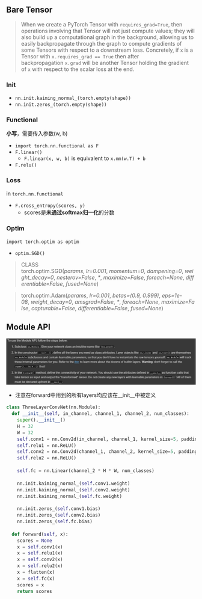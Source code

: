 ## Bare Tensor
>When we create a PyTorch Tensor with `requires_grad=True`, then operations involving that Tensor will not just compute values; they will also build up a computational graph in the background, allowing us to easily backpropagate through the graph to compute gradients of some Tensors with respect to a downstream loss. Concretely, if `x` is a Tensor with `x.requires_grad == True` then after backpropagation `x.grad` will be another Tensor holding the gradient of `x` with respect to the scalar loss at the end.

### Init
- `nn.init.kaiming_normal_(torch.empty(shape))`
- `nn.init.zeros_(torch.empty(shape))`

### Functional
**小写**，需要传入参数(w, b)
- `import torch.nn.functional as F`
- `F.linear()`
	- `F.linear(x, w, b)` is equivalent to `x.mm(w.T) + b`
- `F.relu()`

### Loss
in `torch.nn.functional`
- `F.cross_entropy(scores, y)`
	- scores是**未通过softmax归一化**的分数

### Optim
`import torch.optim as optim`
- `optim.SGD()`
> CLASS torch.optim.SGD(_params_, _lr=0.001_, _momentum=0_, _dampening=0_, _weight_decay=0_, _nesterov=False_, _*_, _maximize=False_, _foreach=None_, _differentiable=False_, _fused=None_)

>torch.optim.Adam(_params_, _lr=0.001_, _betas=(0.9, 0.999)_, _eps=1e-08_, _weight_decay=0_, _amsgrad=False_, _*_, _foreach=None_, _maximize=False_, _capturable=False_, _differentiable=False_, _fused=None_)


## Module API
![](../img/Pasted%20image%2020240525173152.png)
- 注意在forward中用到的所有layers均应该在__init__中被定义
```Python
class ThreeLayerConvNet(nn.Module):
  def __init__(self, in_channel, channel_1, channel_2, num_classes):
    super().__init__()
    H = 32
    W = 32
    self.conv1 = nn.Conv2d(in_channel, channel_1, kernel_size=5, padding=2)
    self.relu1 = nn.ReLU()
    self.conv2 = nn.Conv2d(channel_1, channel_2, kernel_size=5, padding=2)
    self.relu2 = nn.ReLU()

    self.fc = nn.Linear(channel_2 * H * W, num_classes)

    nn.init.kaiming_normal_(self.conv1.weight)
    nn.init.kaiming_normal_(self.conv2.weight)
    nn.init.kaiming_normal_(self.fc.weight)

    nn.init.zeros_(self.conv1.bias)
    nn.init.zeros_(self.conv2.bias)
    nn.init.zeros_(self.fc.bias)

  def forward(self, x):
    scores = None
    x = self.conv1(x)
    x = self.relu1(x)
    x = self.conv2(x)
    x = self.relu2(x)
    x = flatten(x)
    x = self.fc(x)
    scores = x
    return scores
```

